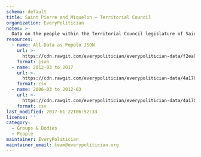 ```yaml
---
schema: default
title: Saint Pierre and Miquelon — Territorial Council
organization: EveryPolitician
notes: >-
  Data on the people within the Territorial Council legislature of Saint Pierre and Miquelon.
resources:
  - name: All Data as Popolo JSON
    url: >-
      https://cdn.rawgit.com/everypolitician/everypolitician-data/f2ea954bbd482570c949eb36dd4b54f5b6c60e7e/data/Saint_Pierre_and_Miquelon/Territorial_Council/ep-popolo-v1.0.json
    format: json
  - name: 2012-03 to 2017
    url: >-
      https://cdn.rawgit.com/everypolitician/everypolitician-data/4a17069e70b7814a095a85c8a0f4ecb47e5b51ac/data/Saint_Pierre_and_Miquelon/Territorial_Council/term-2012.csv
    format: csv
  - name: 2006-03 to 2012-03
    url: >-
      https://cdn.rawgit.com/everypolitician/everypolitician-data/4a17069e70b7814a095a85c8a0f4ecb47e5b51ac/data/Saint_Pierre_and_Miquelon/Territorial_Council/term-2006.csv
    format: csv
last_modified: 2017-01-22T06:52:33
license: ''
category:
  - Groups & Bodies
  - People
maintainer: EveryPolitician
maintainer_email: team@everypolitician.org
---
```


